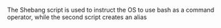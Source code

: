 The Shebang script is used to instruct the OS to use bash as a command operator, while the second script creates an alias
